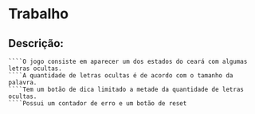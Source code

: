 # Trabalho

## Descrição:

`````Jogo de adivinhar cidades do ceará
````O jogo consiste em aparecer um dos estados do ceará com algumas letras ocultas.
````A quantidade de letras ocultas é de acordo com o tamanho da palavra.
````Tem um botão de dica limitado a metade da quantidade de letras ocultas.
````Possui um contador de erro e um botão de reset

`````
